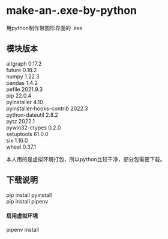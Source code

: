 # make-an-.exe-by-python
用python制作带图形界面的 .exe
## 模块版本
altgraph                  0.17.2  
future                    0.18.2  
numpy                     1.22.3  
pandas                    1.4.2  
pefile                    2021.9.3  
pip                       22.0.4  
pyinstaller               4.10  
pyinstaller-hooks-contrib 2022.3  
python-dateutil           2.8.2  
pytz                      2022.1  
pywin32-ctypes            0.2.0  
setuptools                61.0.0  
six                       1.16.0  
wheel                     0.37.1  

本人用的是虚拟环境打包，所以python比较干净，部分包需要下载。

## 下载说明
pip install pyinstall  
pip install pipenv  
#### 启用虚拟环境
pipenv install
